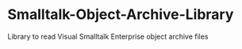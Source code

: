 # Smalltalk-Object-Archive-Library
Library to read Visual Smalltalk Enterprise object archive files
